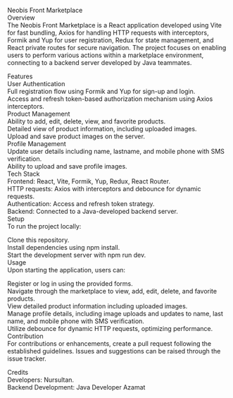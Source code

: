 Neobis Front Marketplace  
Overview  
The Neobis Front Marketplace is a React application developed using Vite for fast bundling, Axios for handling HTTP requests with interceptors, Formik and Yup for user registration, Redux for state management,   and React private routes for secure navigation. The project focuses on enabling users to perform various actions within a marketplace environment, connecting to a backend server developed by Java teammates.  

Features  
User Authentication  
Full registration flow using Formik and Yup for sign-up and login.  
Access and refresh token-based authorization mechanism using Axios interceptors.  
Product Management  
Ability to add, edit, delete, view, and favorite products.  
Detailed view of product information, including uploaded images.  
Upload and save product images on the server.  
Profile Management  
Update user details including name, lastname, and mobile phone with SMS verification.  
Ability to upload and save profile images.  
Tech Stack  
Frontend: React, Vite, Formik, Yup, Redux, React Router.  
HTTP requests: Axios with interceptors and debounce for dynamic requests.  
Authentication: Access and refresh token strategy.  
Backend: Connected to a Java-developed backend server.  
Setup  
To run the project locally:  

Clone this repository.  
Install dependencies using npm install.  
Start the development server with npm run dev.    
Usage  
Upon starting the application, users can:  

Register or log in using the provided forms.  
Navigate through the marketplace to view, add, edit, delete, and favorite products.  
View detailed product information including uploaded images.  
Manage profile details, including image uploads and updates to name, last name, and mobile phone with SMS verification.  
Utilize debounce for dynamic HTTP requests, optimizing performance.  
Contribution  
For contributions or enhancements, create a pull request following the established guidelines. Issues and suggestions can be raised through the issue tracker.  

Credits  
Developers: Nursultan.  
Backend Development: Java Developer Azamat  
